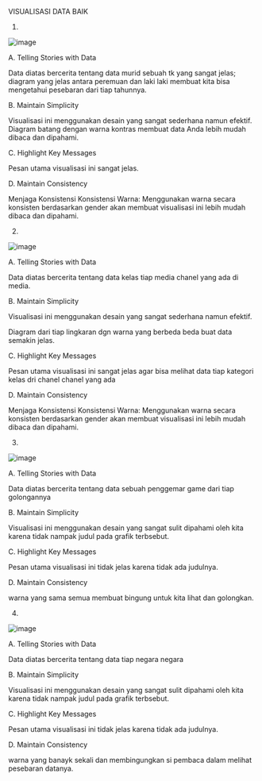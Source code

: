 VISUALISASI DATA BAIK 

1. 
![image](https://github.com/user-attachments/assets/24b5e7f8-32b0-45ad-9a16-b1194353febf)

A. Telling Stories with Data

Data diatas bercerita tentang data murid sebuah tk yang sangat jelas; diagram yang jelas antara peremuan dan laki laki membuat kita bisa mengetahui 
pesebaran dari tiap tahunnya.

B. Maintain Simplicity

Visualisasi ini menggunakan desain yang sangat sederhana namun efektif. Diagram batang dengan warna kontras membuat data Anda lebih mudah dibaca dan dipahami. 


C. Highlight Key Messages

Pesan utama visualisasi ini sangat jelas.

D. Maintain Consistency

Menjaga Konsistensi Konsistensi Warna: Menggunakan warna secara konsisten berdasarkan gender akan membuat visualisasi ini lebih mudah dibaca dan dipahami. 


2. 
![image](https://github.com/user-attachments/assets/acc75785-fc6a-486d-b6a8-2b74fbd2c417)

A. Telling Stories with Data

Data diatas bercerita tentang data kelas tiap media chanel yang ada di media.

B. Maintain Simplicity

Visualisasi ini menggunakan desain yang sangat sederhana namun efektif. 

Diagram dari tiap lingkaran dgn warna yang berbeda beda buat data semakin jelas.


C. Highlight Key Messages

Pesan utama visualisasi ini sangat jelas agar bisa melihat data tiap kategori kelas dri chanel chanel yang ada

D. Maintain Consistency

Menjaga Konsistensi Konsistensi Warna: Menggunakan warna secara konsisten berdasarkan gender akan membuat visualisasi ini lebih mudah dibaca dan dipahami. 



3. 
![image](https://github.com/user-attachments/assets/655bdda9-2236-4c54-ab94-ce18554ae226)

A. Telling Stories with Data

Data diatas bercerita tentang data sebuah penggemar game dari tiap golongannya

B. Maintain Simplicity

Visualisasi ini menggunakan desain yang sangat sulit dipahami oleh kita karena tidak nampak judul pada grafik terbsebut.


C. Highlight Key Messages

Pesan utama visualisasi ini tidak jelas karena tidak ada judulnya.

D. Maintain Consistency

warna yang sama semua membuat bingung untuk kita lihat dan golongkan.


4. 
![image](https://github.com/user-attachments/assets/76186f69-dc01-4b0b-ab52-da0f1ccee863)

A. Telling Stories with Data

Data diatas bercerita tentang data tiap negara negara

B. Maintain Simplicity

Visualisasi ini menggunakan desain yang sangat sulit dipahami oleh kita karena tidak nampak judul pada grafik terbsebut.


C. Highlight Key Messages

Pesan utama visualisasi ini tidak jelas karena tidak ada judulnya.

D. Maintain Consistency

warna yang banayk sekali dan membingungkan si pembaca dalam melihat pesebaran datanya.




